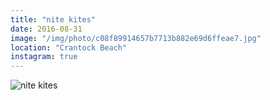 ```yaml
---
title: "nite kites"
date: 2016-08-31
image: "/img/photo/c08f89914657b7713b882e69d6ffeae7.jpg"
location: "Crantock Beach"
instagram: true
---
```


![nite kites](/img/photo/c08f89914657b7713b882e69d6ffeae7.jpg)
